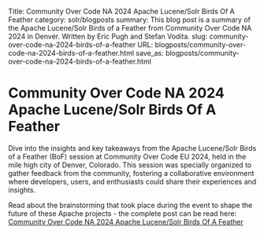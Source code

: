 Title: Community Over Code NA 2024 Apache Lucene/Solr Birds Of A Feather
category: solr/blogposts
summary: This blog post is a summary of the Apache Lucene/Solr Birds of a Feather from Community Over Code NA 2024 in Denver. Written by Eric Pugh and Stefan Vodita.
slug: community-over-code-na-2024-birds-of-a-feather
URL: blogposts/community-over-code-na-2024-birds-of-a-feather.html
save_as: blogposts/community-over-code-na-2024-birds-of-a-feather.html

# Community Over Code NA 2024 Apache Lucene/Solr Birds Of A Feather
Dive into the insights and key takeaways from the Apache Lucene/Solr Birds of a Feather (BoF) session at Community Over Code EU 2024, held in the mile high city of Denver, Colorado. This session was specially organized to gather feedback from the community, fostering a collaborative environment where developers, users, and enthusiasts could share their experiences and insights. 

Read about the brainstorming that took place during the event to shape the future of these Apache projects - the complete post can be read here: [Community Over Code NA 2024 Apache Lucene/Solr Birds Of A Feather](https://dep4b.hashnode.dev/community-over-code-na-2024-apache-lucenesolr-birds-of-a-feather)
